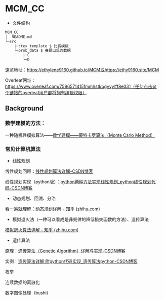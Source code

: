# MCM_CC

* 文件结构

```bash
MCM_CC
│  README.md
└─src
    ├─ctex_template $ 比赛模板
    └─prob_data $ 赛题出现的数据
        ├─C
        └─D
```

速览地址：https://ethylene9160.github.io/MCM或https://ethy9160.site/MCM

Overleaf网址：https://www.overleaf.com/7596571415fmmhstkbgvvy#f8e031（任何点击这个链接的overleaf用户都将拥有编辑权限）

## Background

### 数学建模的方法：

一种随机性模拟算法——[数学建模——蒙特卡罗算法（Monte Carlo Method）](https://blog.csdn.net/weixin_43848614/article/details/108002284)



### 常见计算机算法

* 线性规划

线性规划回顾：[线性规划算法详解-CSDN博客](https://blog.csdn.net/we_phone/article/details/81268857)

线性规划实现（python版）：[python两种方法实现线性规划_python线性规划代码-CSDN博客](https://blog.csdn.net/mydreamy/article/details/108492351)



* 动态规划、回溯、分治

[看一遍就理解：动态规划详解 - 知乎 (zhihu.com)](https://zhuanlan.zhihu.com/p/365698607)

* 模拟退火法（一种可以看成是非规律的降低损失函数的方法）、遗传算法

[模拟退火算法详解 - 知乎 (zhihu.com)](https://zhuanlan.zhihu.com/p/266874840)

* 遗传算法

原理：[遗传算法（Genetic Algorithm）详解与实现-CSDN博客](https://blog.csdn.net/LOVEmy134611/article/details/111639624)

实例：[遗传算法详解 附python代码实现_遗传算法python-CSDN博客](https://blog.csdn.net/ha_ha_ha233/article/details/91364937)

枚举



连续数据的离散化



数字图像处理（bushi）